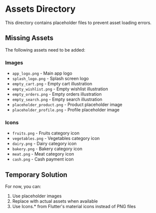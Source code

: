 # Assets Directory

This directory contains placeholder files to prevent asset loading errors.

## Missing Assets

The following assets need to be added:

### Images
- `app_logo.png` - Main app logo
- `splash_logo.png` - Splash screen logo  
- `empty_cart.png` - Empty cart illustration
- `empty_wishlist.png` - Empty wishlist illustration
- `empty_orders.png` - Empty orders illustration
- `empty_search.png` - Empty search illustration
- `placeholder_product.png` - Product placeholder image
- `placeholder_profile.png` - Profile placeholder image

### Icons
- `fruits.png` - Fruits category icon
- `vegetables.png` - Vegetables category icon
- `dairy.png` - Dairy category icon
- `bakery.png` - Bakery category icon
- `meat.png` - Meat category icon
- `cash.png` - Cash payment icon

## Temporary Solution

For now, you can:
1. Use placeholder images
2. Replace with actual assets when available
3. Use Icons.* from Flutter's material icons instead of PNG files
